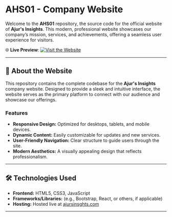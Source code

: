 # AHS01 - Company Website

Welcome to the **AHS01** repository, the source code for the official website of **Ajur's Insights**. This modern, professional website showcases our company’s mission, services, and achievements, offering a seamless user experience for visitors.

🌐 **Live Preview**: 
[![Visit the Website](https://img.shields.io/badge/Visit%20the%20Website-Click%20Here-brightgreen)](https://www.ajursinsights.com/)

---

## 📖 **About the Website**

This repository contains the complete codebase for the **Ajur's Insights** company website. Designed to provide a sleek and intuitive interface, the website serves as the primary platform to connect with our audience and showcase our offerings.

### **Features**
- **Responsive Design:** Optimized for desktops, tablets, and mobile devices.
- **Dynamic Content:** Easily customizable for updates and new services.
- **User-Friendly Navigation:** Clear structure to guide users through the site.
- **Modern Aesthetics:** A visually appealing design that reflects professionalism.

---

## 🛠️ **Technologies Used**
- **Frontend:** HTML5, CSS3, JavaScript
- **Frameworks/Libraries:** (e.g., Bootstrap, React, or others, if applicable)
- **Hosting:** Hosted live at [ajursinsghts.com](https://www.ajursinsghts.com)

---

